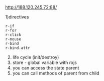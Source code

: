 http://188.120.245.72:88/

1)directives  
```
r-if  
r-for  
r-click  
r-mouse  
r-bind
r-bind.attr  
```
2) life cycle (init/destroy)  
3) store - global variable with rxjs  
4) you can access the state parent  
5) you can call methods of parent from child  
